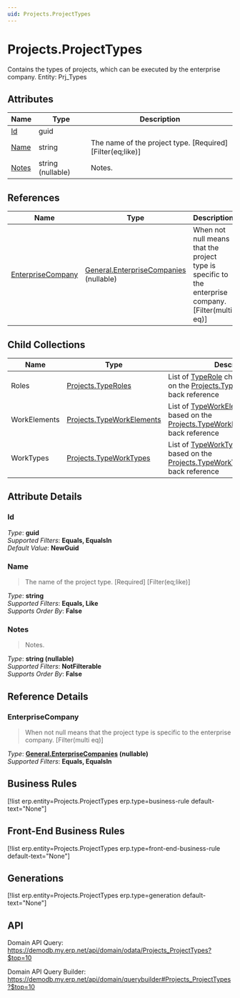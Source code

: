 ```yaml
---
uid: Projects.ProjectTypes
---
```

# Projects.ProjectTypes

Contains the types of projects, which can be executed by the enterprise company. Entity: Prj_Types

## Attributes

| Name | Type | Description |
| ---- | ---- | --- |
| [Id](Projects.ProjectTypes.md#id) | guid |  
| [Name](Projects.ProjectTypes.md#name) | string | The name of the project type. [Required] [Filter(eq;like)] 
| [Notes](Projects.ProjectTypes.md#notes) | string (nullable) | Notes. 

## References

| Name | Type | Description |
| ---- | ---- | --- |
| [EnterpriseCompany](Projects.ProjectTypes.md#enterprisecompany) | [General.EnterpriseCompanies](General.EnterpriseCompanies.md) (nullable) | When not null means that the project type is specific to the enterprise company. [Filter(multi eq)] |

## Child Collections

| Name | Type | Description |
| ---- | ---- | --- |
| Roles | [Projects.TypeRoles](Projects.TypeRoles.md) | List of [TypeRole](Projects.TypeRoles.md) child objects, based on the [Projects.TypeRole.ProjectType](Projects.TypeRoles.md#projecttype) back reference 
| WorkElements | [Projects.TypeWorkElements](Projects.TypeWorkElements.md) | List of [TypeWorkElement](Projects.TypeWorkElements.md) child objects, based on the [Projects.TypeWorkElement.ProjectType](Projects.TypeWorkElements.md#projecttype) back reference 
| WorkTypes | [Projects.TypeWorkTypes](Projects.TypeWorkTypes.md) | List of [TypeWorkType](Projects.TypeWorkTypes.md) child objects, based on the [Projects.TypeWorkType.ProjectType](Projects.TypeWorkTypes.md#projecttype) back reference 


## Attribute Details

### Id

_Type_: **guid**  
_Supported Filters_: **Equals, EqualsIn**  
_Default Value_: **NewGuid**  

### Name

> The name of the project type. [Required] [Filter(eq;like)]

_Type_: **string**  
_Supported Filters_: **Equals, Like**  
_Supports Order By_: **False**  

### Notes

> Notes.

_Type_: **string (nullable)**  
_Supported Filters_: **NotFilterable**  
_Supports Order By_: **False**  


## Reference Details

### EnterpriseCompany

> When not null means that the project type is specific to the enterprise company. [Filter(multi eq)]

_Type_: **[General.EnterpriseCompanies](General.EnterpriseCompanies.md) (nullable)**  
_Supported Filters_: **Equals, EqualsIn**  



## Business Rules

[!list erp.entity=Projects.ProjectTypes erp.type=business-rule default-text="None"]

## Front-End Business Rules

[!list erp.entity=Projects.ProjectTypes erp.type=front-end-business-rule default-text="None"]

## Generations

[!list erp.entity=Projects.ProjectTypes erp.type=generation default-text="None"]

## API

Domain API Query:
<https://demodb.my.erp.net/api/domain/odata/Projects_ProjectTypes?$top=10>

Domain API Query Builder:
<https://demodb.my.erp.net/api/domain/querybuilder#Projects_ProjectTypes?$top=10>

